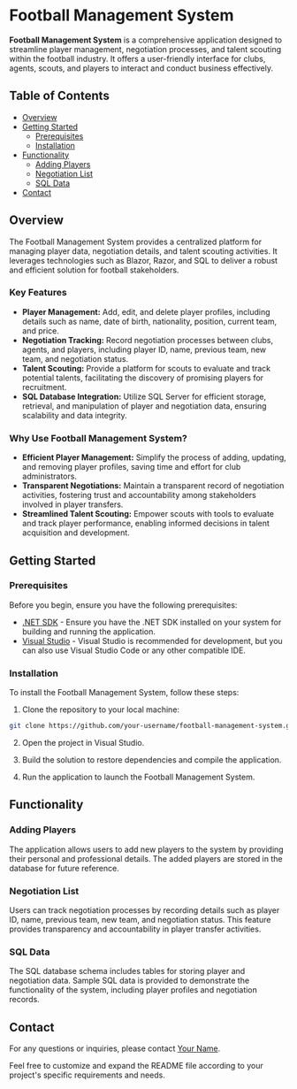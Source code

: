 # Football Management System

**Football Management System** is a comprehensive application designed to streamline player management, negotiation processes, and talent scouting within the football industry. It offers a user-friendly interface for clubs, agents, scouts, and players to interact and conduct business effectively.

## Table of Contents

- [Overview](#overview)
- [Getting Started](#getting-started)
  - [Prerequisites](#prerequisites)
  - [Installation](#installation)
- [Functionality](#functionality)
  - [Adding Players](#adding-players)
  - [Negotiation List](#negotiation-list)
  - [SQL Data](#sql-data)
- [Contact](#contact)

## Overview

The Football Management System provides a centralized platform for managing player data, negotiation details, and talent scouting activities. It leverages technologies such as Blazor, Razor, and SQL to deliver a robust and efficient solution for football stakeholders.

### Key Features

- **Player Management:** Add, edit, and delete player profiles, including details such as name, date of birth, nationality, position, current team, and price.
- **Negotiation Tracking:** Record negotiation processes between clubs, agents, and players, including player ID, name, previous team, new team, and negotiation status.
- **Talent Scouting:** Provide a platform for scouts to evaluate and track potential talents, facilitating the discovery of promising players for recruitment.
- **SQL Database Integration:** Utilize SQL Server for efficient storage, retrieval, and manipulation of player and negotiation data, ensuring scalability and data integrity.

### Why Use Football Management System?

- **Efficient Player Management:** Simplify the process of adding, updating, and removing player profiles, saving time and effort for club administrators.
- **Transparent Negotiations:** Maintain a transparent record of negotiation activities, fostering trust and accountability among stakeholders involved in player transfers.
- **Streamlined Talent Scouting:** Empower scouts with tools to evaluate and track player performance, enabling informed decisions in talent acquisition and development.

## Getting Started

### Prerequisites

Before you begin, ensure you have the following prerequisites:

- [.NET SDK](https://dotnet.microsoft.com/download) - Ensure you have the .NET SDK installed on your system for building and running the application.
- [Visual Studio](https://visualstudio.microsoft.com/) - Visual Studio is recommended for development, but you can also use Visual Studio Code or any other compatible IDE.

### Installation

To install the Football Management System, follow these steps:

1. Clone the repository to your local machine:

```bash
git clone https://github.com/your-username/football-management-system.git
```

2. Open the project in Visual Studio.

3. Build the solution to restore dependencies and compile the application.

4. Run the application to launch the Football Management System.

## Functionality

### Adding Players

The application allows users to add new players to the system by providing their personal and professional details. The added players are stored in the database for future reference.

### Negotiation List

Users can track negotiation processes by recording details such as player ID, name, previous team, new team, and negotiation status. This feature provides transparency and accountability in player transfer activities.

### SQL Data

The SQL database schema includes tables for storing player and negotiation data. Sample SQL data is provided to demonstrate the functionality of the system, including player profiles and negotiation records.

## Contact

For any questions or inquiries, please contact [Your Name](mailto:your-email@example.com).

Feel free to customize and expand the README file according to your project's specific requirements and needs.
